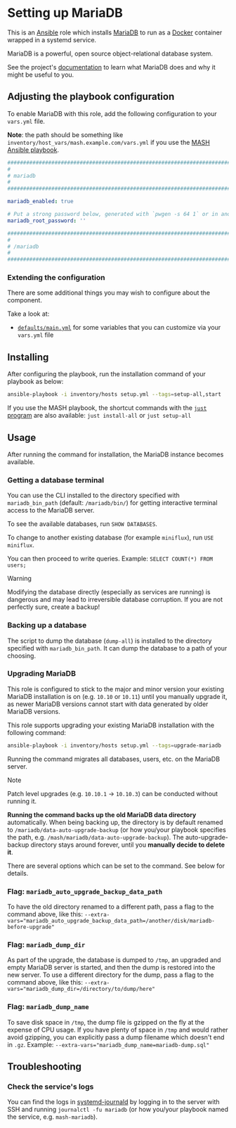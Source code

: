 <!--
SPDX-FileCopyrightText: 2020 - 2024 MDAD project contributors
SPDX-FileCopyrightText: 2020 - 2024 Slavi Pantaleev
SPDX-FileCopyrightText: 2020 Aaron Raimist
SPDX-FileCopyrightText: 2020 Chris van Dijk
SPDX-FileCopyrightText: 2020 Dominik Zajac
SPDX-FileCopyrightText: 2020 Mickaël Cornière
SPDX-FileCopyrightText: 2022 François Darveau
SPDX-FileCopyrightText: 2022 Julian Foad
SPDX-FileCopyrightText: 2022 Warren Bailey
SPDX-FileCopyrightText: 2023 Antonis Christofides
SPDX-FileCopyrightText: 2023 Felix Stupp
SPDX-FileCopyrightText: 2023 Pierre 'McFly' Marty
SPDX-FileCopyrightText: 2024 - 2025 Suguru Hirahara

SPDX-License-Identifier: AGPL-3.0-or-later
-->

# Setting up MariaDB

This is an [Ansible](https://www.ansible.com/) role which installs [MariaDB](https://mariadb.org) to run as a [Docker](https://www.docker.com/) container wrapped in a systemd service.

MariaDB is a powerful, open source object-relational database system.

See the project's [documentation](https://mariadb.org/documentation/) to learn what MariaDB does and why it might be useful to you.

## Adjusting the playbook configuration

To enable MariaDB with this role, add the following configuration to your `vars.yml` file.

**Note**: the path should be something like `inventory/host_vars/mash.example.com/vars.yml` if you use the [MASH Ansible playbook](https://github.com/mother-of-all-self-hosting/mash-playbook).

```yaml
########################################################################
#                                                                      #
# mariadb                                                              #
#                                                                      #
########################################################################

mariadb_enabled: true

# Put a strong password below, generated with `pwgen -s 64 1` or in another way
mariadb_root_password: ''

########################################################################
#                                                                      #
# /mariadb                                                             #
#                                                                      #
########################################################################
```

### Extending the configuration

There are some additional things you may wish to configure about the component.

Take a look at:

- [`defaults/main.yml`](../defaults/main.yml) for some variables that you can customize via your `vars.yml` file

## Installing

After configuring the playbook, run the installation command of your playbook as below:

```sh
ansible-playbook -i inventory/hosts setup.yml --tags=setup-all,start
```

If you use the MASH playbook, the shortcut commands with the [`just` program](https://github.com/mother-of-all-self-hosting/mash-playbook/blob/main/docs/just.md) are also available: `just install-all` or `just setup-all`

## Usage

After running the command for installation, the MariaDB instance becomes available.

### Getting a database terminal

You can use the CLI installed to the directory specified with `mariadb_bin_path` (default: `/mariadb/bin/`) for getting interactive terminal access to the MariaDB server.

To see the available databases, run `SHOW DATABASES`.

To change to another existing database (for example `miniflux`), run `USE miniflux`.

You can then proceed to write queries. Example: `SELECT COUNT(*) FROM users;`

>[!WARNING]
> Modifying the database directly (especially as services are running) is dangerous and may lead to irreversible database corruption. If you are not perfectly sure, create a backup!

### Backing up a database

The script to dump the database (`dump-all`) is installed to the directory specified with `mariadb_bin_path`. It can dump the database to a path of your choosing.

### Upgrading MariaDB

This role is configured to stick to the major and minor version your existing MariaDB installation is on (e.g. `10.10` or `10.11`) until you manually upgrade it, as newer MariaDB versions cannot start with data generated by older MariaDB versions.

This role supports upgrading your existing MariaDB installation with the following command:

```sh
ansible-playbook -i inventory/hosts setup.yml --tags=upgrade-mariadb
```

Running the command migrates all databases, users, etc. on the MariaDB server.

>[!NOTE]
> Patch level upgrades (e.g. `10.10.1` -> `10.10.3`) can be conducted without running it.

**Running the command backs up the old MariaDB data directory** automatically. When being backing up, the directory is by default renamed to `/mariadb/data-auto-upgrade-backup` (or how you/your playbook specifies the path, e.g. `/mash/mariadb/data-auto-upgrade-backup`). The auto-upgrade-backup directory stays around forever, until you **manually decide to delete it**.

There are several options which can be set to the command. See below for details.

### Flag: `mariadb_auto_upgrade_backup_data_path`

To have the old directory renamed to a different path, pass a flag to the command above, like this: `--extra-vars="mariadb_auto_upgrade_backup_data_path=/another/disk/mariadb-before-upgrade"`

### Flag: `mariadb_dump_dir`

As part of the upgrade, the database is dumped to `/tmp`, an upgraded and empty MariaDB server is started, and then the dump is restored into the new server. To use a different directory for the dump, pass a flag to the command above, like this: `--extra-vars="mariadb_dump_dir=/directory/to/dump/here"`

### Flag: `mariadb_dump_name`

To save disk space in `/tmp`, the dump file is gzipped on the fly at the expense of CPU usage. If you have plenty of space in `/tmp` and would rather avoid gzipping, you can explicitly pass a dump filename which doesn't end in `.gz`. Example: `--extra-vars="mariadb_dump_name=mariadb-dump.sql"`

## Troubleshooting

### Check the service's logs

You can find the logs in [systemd-journald](https://www.freedesktop.org/software/systemd/man/systemd-journald.service.html) by logging in to the server with SSH and running `journalctl -fu mariadb` (or how you/your playbook named the service, e.g. `mash-mariadb`).
